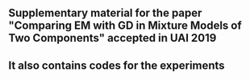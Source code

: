 ## Supplementary material for the paper "Comparing EM with GD in Mixture Models of Two Components" accepted in UAI 2019
## It also contains codes for the experiments

